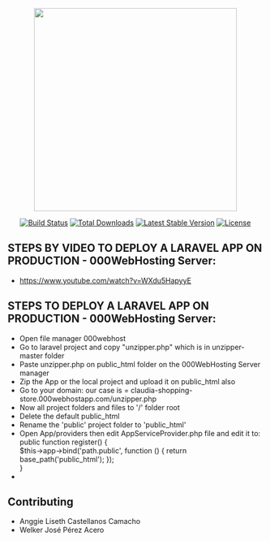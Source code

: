 <p align="center"><a href="https://laravel.com" target="_blank"><img src="https://raw.githubusercontent.com/laravel/art/master/logo-lockup/5%20SVG/2%20CMYK/1%20Full%20Color/laravel-logolockup-cmyk-red.svg" width="400"></a></p>

<p align="center">
<a href="https://travis-ci.org/laravel/framework"><img src="https://travis-ci.org/laravel/framework.svg" alt="Build Status"></a>
<a href="https://packagist.org/packages/laravel/framework"><img src="https://img.shields.io/packagist/dt/laravel/framework" alt="Total Downloads"></a>
<a href="https://packagist.org/packages/laravel/framework"><img src="https://img.shields.io/packagist/v/laravel/framework" alt="Latest Stable Version"></a>
<a href="https://packagist.org/packages/laravel/framework"><img src="https://img.shields.io/packagist/l/laravel/framework" alt="License"></a>
</p>

## STEPS BY VIDEO TO DEPLOY A LARAVEL APP ON PRODUCTION - 000WebHosting Server:

- https://www.youtube.com/watch?v=WXdu5HapyyE

## STEPS TO DEPLOY A LARAVEL APP ON PRODUCTION - 000WebHosting Server:

- Open file manager 000webhost
- Go to laravel project and copy "unzipper.php" which is in unzipper-master folder
- Paste unzipper.php on public_html folder on the 000WebHosting Server manager
- Zip the App or the local project and upload it on public_html also
- Go to your domain: our case is = claudia-shopping-store.000webhostapp.com/unzipper.php
- Now all project folders and files to '/' folder root
- Delete the default public_html
- Rename the 'public' project folder to 'public_html'
- Open App/providers then edit AppServiceProvider.php file and edit it to:
    public function register()
    {      
        $this->app->bind('path.public', function () {
            return base_path('public_html');
        });    
    } 
- 

## Contributing
- Anggie Liseth Castellanos Camacho
- Welker José Pérez Acero

